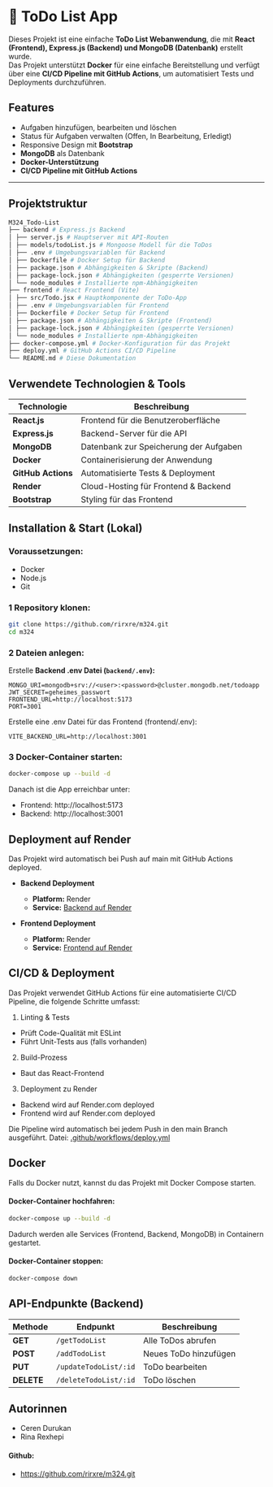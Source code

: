 # 📝 ToDo List App

Dieses Projekt ist eine einfache **ToDo List Webanwendung**, die mit **React (Frontend), Express.js (Backend) und MongoDB (Datenbank)** erstellt wurde.  
Das Projekt unterstützt **Docker** für eine einfache Bereitstellung und verfügt über eine **CI/CD Pipeline mit GitHub Actions**, um automatisiert Tests und Deployments durchzuführen.

## Features
- Aufgaben hinzufügen, bearbeiten und löschen
- Status für Aufgaben verwalten (Offen, In Bearbeitung, Erledigt)
- Responsive Design mit **Bootstrap**
- **MongoDB** als Datenbank
- **Docker-Unterstützung**
- **CI/CD Pipeline mit GitHub Actions**

---

## Projektstruktur
```sh
M324_Todo-List 
├── backend # Express.js Backend 
│ ├── server.js # Hauptserver mit API-Routen 
│ ├── models/todoList.js # Mongoose Modell für die ToDos 
│ ├── .env # Umgebungsvariablen für Backend 
│ ├── Dockerfile # Docker Setup für Backend 
│ ├── package.json # Abhängigkeiten & Skripte (Backend) 
│ ├── package-lock.json # Abhängigkeiten (gesperrte Versionen) 
│ └── node_modules # Installierte npm-Abhängigkeiten 
├── frontend # React Frontend (Vite) 
│ ├── src/Todo.jsx # Hauptkomponente der ToDo-App 
│ ├── .env # Umgebungsvariablen für Frontend 
│ ├── Dockerfile # Docker Setup für Frontend 
│ ├── package.json # Abhängigkeiten & Skripte (Frontend) 
│ ├── package-lock.json # Abhängigkeiten (gesperrte Versionen) 
│ └── node_modules # Installierte npm-Abhängigkeiten 
├── docker-compose.yml # Docker-Konfiguration für das Projekt 
├── deploy.yml # GitHub Actions CI/CD Pipeline 
└── README.md # Diese Dokumentation
```

## Verwendete Technologien & Tools

| Technologie    | Beschreibung |
|---------------|-------------|
| **React.js**  | Frontend für die Benutzeroberfläche |
| **Express.js**| Backend-Server für die API |
| **MongoDB**   | Datenbank zur Speicherung der Aufgaben |
| **Docker**    | Containerisierung der Anwendung |
| **GitHub Actions** | Automatisierte Tests & Deployment |
| **Render**    | Cloud-Hosting für Frontend & Backend |
| **Bootstrap** | Styling für das Frontend |


## Installation & Start (Lokal)

### Voraussetzungen:
- Docker
- Node.js
- Git

### 1️ Repository klonen:
```sh
git clone https://github.com/rirxre/m324.git
cd m324
```


### 2 Dateien anlegen:
Erstelle **Backend .env Datei (`backend/.env`):**
```env
MONGO_URI=mongodb+srv://<user>:<password>@cluster.mongodb.net/todoapp
JWT_SECRET=geheimes_passwort
FRONTEND_URL=http://localhost:5173
PORT=3001
```

Erstelle eine .env Datei für das Frontend (frontend/.env):
```env
VITE_BACKEND_URL=http://localhost:3001
```

### 3 Docker-Container starten:
```sh
docker-compose up --build -d
```

Danach ist die App erreichbar unter:

- Frontend: http://localhost:5173
- Backend: http://localhost:3001



## Deployment auf Render
Das Projekt wird automatisch bei Push auf main mit GitHub Actions deployed.

- **Backend Deployment**
  - **Platform:** Render
  - **Service:** [Backend auf Render](https://m324.onrender.com)

- **Frontend Deployment**
  - **Platform:** Render
  - **Service:** [Frontend auf Render](https://m324-1.onrender.com)



## CI/CD & Deployment
Das Projekt verwendet GitHub Actions für eine automatisierte CI/CD Pipeline, die folgende Schritte umfasst:

1. Linting & Tests
- Prüft Code-Qualität mit ESLint
- Führt Unit-Tests aus (falls vorhanden)

2. Build-Prozess
- Baut das React-Frontend

3. Deployment zu Render
- Backend wird auf Render.com deployed
- Frontend wird auf Render.com deployed

Die Pipeline wird automatisch bei jedem Push in den main Branch ausgeführt.
Datei: [.github/workflows/deploy.yml](.github/workflows/deploy.yml)



## Docker
Falls du Docker nutzt, kannst du das Projekt mit Docker Compose starten.

#### Docker-Container hochfahren:
```sh
docker-compose up --build -d
```
Dadurch werden alle Services (Frontend, Backend, MongoDB) in Containern gestartet.

#### Docker-Container stoppen:
```sh
docker-compose down
```


## API-Endpunkte (Backend)
| Methode  | Endpunkt                 | Beschreibung                  |
|----------|--------------------------|-------------------------------|
| **GET**  | `/getTodoList`           | Alle ToDos abrufen            |
| **POST** | `/addTodoList`           | Neues ToDo hinzufügen         |
| **PUT**  | `/updateTodoList/:id`    | ToDo bearbeiten               |
| **DELETE** | `/deleteTodoList/:id`  | ToDo löschen                  |


## Autorinnen
- Ceren Durukan
- Rina Rexhepi
#### Github:
- https://github.com/rirxre/m324.git


